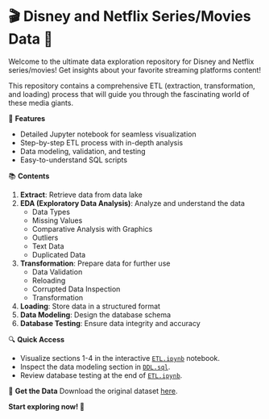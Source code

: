# 🎬 Disney and Netflix Series/Movies Data 🍿

Welcome to the ultimate data exploration repository for Disney and Netflix series/movies! Get insights about your favorite streaming platforms content! 

This repository contains a comprehensive ETL (extraction, transformation, and loading) process that will guide you through the fascinating world of these media giants. 

🌟 **Features**
- Detailed Jupyter notebook for seamless visualization
- Step-by-step ETL process with in-depth analysis
- Data modeling, validation, and testing
- Easy-to-understand SQL scripts

📚 **Contents**
1. **Extract**: Retrieve data from data lake
2. **EDA (Exploratory Data Analysis)**: Analyze and understand the data
   - Data Types
   - Missing Values
   - Comparative Analysis with Graphics
   - Outliers
   - Text Data
   - Duplicated Data
3. **Transformation**: Prepare data for further use
   - Data Validation
   - Reloading
   - Corrupted Data Inspection
   - Transformation
4. **Loading**: Store data in a structured format
5. **Data Modeling**: Design the database schema
6. **Database Testing**: Ensure data integrity and accuracy

🔍 **Quick Access**
- Visualize sections 1-4 in the interactive [`ETL.ipynb`](./ETL.ipynb) notebook.
- Inspect the data modeling section in [`DDL.sql`](./DDL.sql).
- Review database testing at the end of [`ETL.ipynb`](./ETL.ipynb).

🔗 **Get the Data**
Download the original dataset [here](https://drive.google.com/file/d/1KlG5vgpw0j5PimNl0nQM6KdjdZXnX-DY/view?usp=sharing).

**Start exploring now! 🚀**
